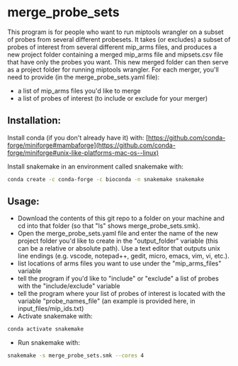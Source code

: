 # merge_probe_sets
This program is for people who want to run miptools wrangler on a subset of
probes from several different probesets. It takes (or excludes) a subset of
probes of interest from several different mip_arms files, and produces a new
project folder containing a merged mip_arms file and mipsets.csv file that have
only the probes you want. This new merged folder can then serve as a project
folder for running miptools wrangler. For each merger, you'll need to provide
(in the merge_probe_sets.yaml file):
 - a list of mip_arms files you'd like to merge
 - a list of probes of interest (to include or exclude for your merger)

## Installation:
Install conda (if you don't already have it) with:
[https://github.com/conda-forge/miniforge#mambaforge](https://github.com/conda-forge/miniforge#unix-like-platforms-mac-os--linux)

Install snakemake in an environment called snakemake with:
```bash
conda create -c conda-forge -c bioconda -n snakemake snakemake
```

## Usage:
 - Download the contents of this git repo to a folder on your machine and cd
 into that folder (so that "ls" shows merge_probe_sets.smk).
 - Open the merge_probe_sets.yaml file and enter the name of the new project
folder you'd like to create in the "output_folder" variable (this can be a
relative or absolute path). Use a text editor that outputs unix line endings
(e.g. vscode, notepad++, gedit, micro, emacs, vim, vi, etc.).
 - list locations of arms files you want to use under the "mip_arms_files"
 variable
 - tell the program if you'd like to "include" or "exclude" a list of probes
 with the "include/exclude" variable
 - tell the program where your list of probes of interest is located with the
 variable "probe_names_file" (an example is provided here, in
 input_files/mip_ids.txt)
 - Activate snakemake with:
```bash
conda activate snakemake
```
 - Run snakemake with:
```bash
snakemake -s merge_probe_sets.smk --cores 4
```
